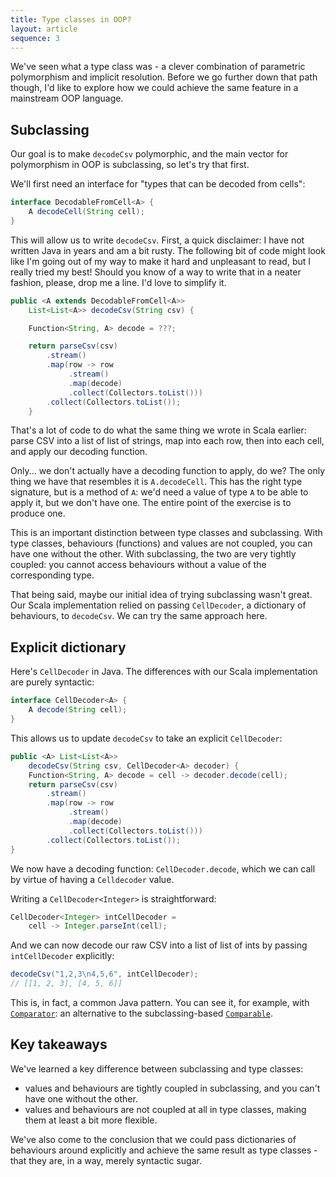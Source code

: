```yaml
---
title: Type classes in OOP?
layout: article
sequence: 3
---
```


We've seen what a type class was - a clever combination of parametric polymorphism and implicit resolution. Before we go further down that path though, I'd like to explore how we could achieve the same feature in a mainstream OOP language.

## Subclassing

Our goal is to make `decodeCsv` polymorphic, and the main vector for polymorphism in OOP is subclassing, so let's try that first.

We'll first need an interface for "types that can be decoded from cells":

```java
interface DecodableFromCell<A> {
    A decodeCell(String cell);
}
```

This will allow us to write `decodeCsv`. First, a quick disclaimer: I have not written Java in years and am a bit rusty. The following bit of code might look like I'm going out of my way to make it hard and unpleasant to read, but I really tried my best! Should you know of a way to write that in a neater fashion, please, drop me a line. I'd love to simplify it.

```java
public <A extends DecodableFromCell<A>>
    List<List<A>> decodeCsv(String csv) {

    Function<String, A> decode = ???;

    return parseCsv(csv)
        .stream()
        .map(row -> row
             .stream()
             .map(decode)
             .collect(Collectors.toList()))
        .collect(Collectors.toList());
    }
```

That's a lot of code to do what the same thing we wrote in Scala earlier: parse CSV into a list of list of strings, map into each row, then into each cell, and apply our decoding function.

Only... we don't actually have a decoding function to apply, do we? The only thing we have that resembles it is `A.decodeCell`. This has the right type signature, but is a method of `A`: we'd need a value of type `A` to be able to apply it, but we don't have one. The entire point of the exercise is to produce one.

This is an important distinction between type classes and subclassing. With type classes, behaviours (functions) and values are not coupled, you can have one without the other. With subclassing, the two are very tightly coupled: you cannot access behaviours without a value of the corresponding type.

That being said, maybe our initial idea of trying subclassing wasn't great. Our Scala implementation relied on passing `CellDecoder`, a dictionary of behaviours, to `decodeCsv`. We can try the same approach here.

## Explicit dictionary

Here's `CellDecoder` in Java. The differences with our Scala implementation are purely syntactic:

```java
interface CellDecoder<A> {
    A decode(String cell);
}
```

This allows us to update `decodeCsv` to take an explicit `CellDecoder`:

```java
public <A> List<List<A>>
    decodeCsv(String csv, CellDecoder<A> decoder) {
    Function<String, A> decode = cell -> decoder.decode(cell);
    return parseCsv(csv)
        .stream()
        .map(row -> row
             .stream()
             .map(decode)
             .collect(Collectors.toList()))
        .collect(Collectors.toList());
}
```

We now have a decoding function: `CellDecoder.decode`, which we can call by virtue of having a `Celldecoder` value.

Writing a `CellDecoder<Integer>` is straightforward:

```java
CellDecoder<Integer> intCellDecoder =
    cell -> Integer.parseInt(cell);
```

And we can now decode our raw CSV into a list of list of ints by passing `intCellDecoder` explicitly:

```java
decodeCsv("1,2,3\n4,5,6", intCellDecoder);
// [[1, 2, 3], [4, 5, 6]]
```

This is, in fact, a common Java pattern. You can see it, for example, with [`Comparator`]: an alternative to the subclassing-based [`Comparable`].

## Key takeaways

We've learned a key difference between subclassing and type classes:
* values and behaviours are tightly coupled in subclassing, and you can't have one without the other.
* values and behaviours are not coupled at all in type classes, making them at least a bit more flexible.

We've also come to the conclusion that we could pass dictionaries of behaviours around explicitly and achieve the same result as type classes - that they are, in a way, merely syntactic sugar.

[`Comparator`]:https://docs.oracle.com/javase/8/docs/api/java/util/Comparator.html
[`Comparable`]:https://docs.oracle.com/javase/8/docs/api/java/lang/Comparable.html
